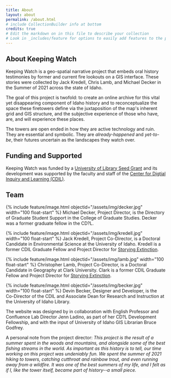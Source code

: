 ```yaml
---
title: About
layout: about
permalink: /about.html
# include CollectionBuilder info at bottom
credits: true
# Edit the markdown on in this file to describe your collection
# Look in _includes/feature for options to easily add features to the page
---
```


## About Keeping Watch

Keeping Watch is a geo-spatial narrative project that embeds oral history testimonies by former and current fire lookouts on a GIS interface. These stories were collected by Jack Kredell, Chris Lamb, and Michael Decker in the Summer of 2021 across the state of Idaho. 

The goal of this project is twofold: to create an online archive for this vital yet disappearing component of Idaho history and to reconceptualize the space  these firetowers define via the juxtaposition of the map's inherent grid and GIS structure, and the subjective experience of those who have, are, and will experience these places.

The towers are open ended in how they are active technology and ruin. They are essential and symbolic. They are *already-happened* and *yet-to-be*, their futures uncertain as the landscapes they watch over. 

## Funding and Supported

Keeping Watch was funded by a [University of Library Seed Grant](https://www.lib.uidaho.edu/opportunities/fellowships/libseed.html) and its development was supported by the faculty and staff of the [Center for Digtial Inquiry and Learning (CDIL)](https://cdil.lib.uidaho.edu/). 

## Team

{% include feature/image.html objectid="/assets/img/decker.jpg" width="100 float-start" %}
Michael Decker, Project Director, is the Directory of Graduate Student Support in the College of Graduate Studies. Decker was a former graduate fellow in the CD?L. 

{% include feature/image.html objectid="/assets/img/kredell.jpg" width="100 float-start" %}
Jack Kredell, Project Co-Director, is a Doctoral Candidate in Environmental Science at the University of Idaho. Kredell is a former CDIL Graduate Fellow and Project Director for [Storying Extinction](https://cdil.lib.uidaho.edu/storying-extinction/). 

{% include feature/image.html objectid="/assets/img/lamb.jpg" width="100 float-start" %}
Christopher Lamb, Project Co-Director, is a Doctoral Candidate in Geography at Clark University. Clark is a former CDIL Graduate Fellow and Project Director for [Storying Extinction](https://cdil.lib.uidaho.edu/storying-extinction/). 

{% include feature/image.html objectid="/assets/img/becker.jpg" width="100 float-start" %}
Devin Becker, Designer and Developer, is the Co-Director of the CDIL and Associate Dean for Research and Instruction at the University of Idaho Library. 

The website was designed by in collaboration with English Professor and Confluence Lab Director Jenn Ladino, as part of her CD?L Development Fellowship, and with the input of University of Idaho GIS Librarian Bruce Godfrey. 


A personal note from the project director: *This project is the result of a summer spent in the woods and mountains, and alongside some of the best fishing streams in the world. As important as this history is to tell, our time working on this project was undeniably fun. We spent the summer of 2021 hiking to towers, catching cutthroat and rainbow trout, and even running away from a wildfire. It was one of the best summers of my life, and I felt as if I, like the tower itself, became part of history--a small piece.*